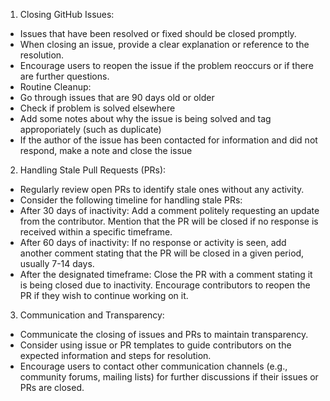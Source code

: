 1. Closing GitHub Issues:

- Issues that have been resolved or fixed should be closed promptly.
- When closing an issue, provide a clear explanation or reference to the resolution.
- Encourage users to reopen the issue if the problem reoccurs or if there are further questions.
- Routine Cleanup:
- Go through issues that are 90 days old or older
- Check if problem is solved elsewhere
- Add some notes about why the issue is being solved and tag approporiately (such as duplicate)
- If the author of the issue has been contacted for information and did not respond, make a note and close the issue

2. Handling Stale Pull Requests (PRs):

- Regularly review open PRs to identify stale ones without any activity.
- Consider the following timeline for handling stale PRs:
- After 30 days of inactivity: Add a comment politely requesting an update from the contributor. Mention that the PR will be closed if no response is received within a specific timeframe.
- After 60 days of inactivity: If no response or activity is seen, add another comment stating that the PR will be closed in a given period, usually 7-14 days.
- After the designated timeframe: Close the PR with a comment stating it is being closed due to inactivity. Encourage contributors to reopen the PR if they wish to continue working on it.

3. Communication and Transparency:

- Communicate the closing of issues and PRs to maintain transparency.
- Consider using issue or PR templates to guide contributors on the expected information and steps for resolution.
- Encourage users to contact other communication channels (e.g., community forums, mailing lists) for further discussions if their issues or PRs are closed.
